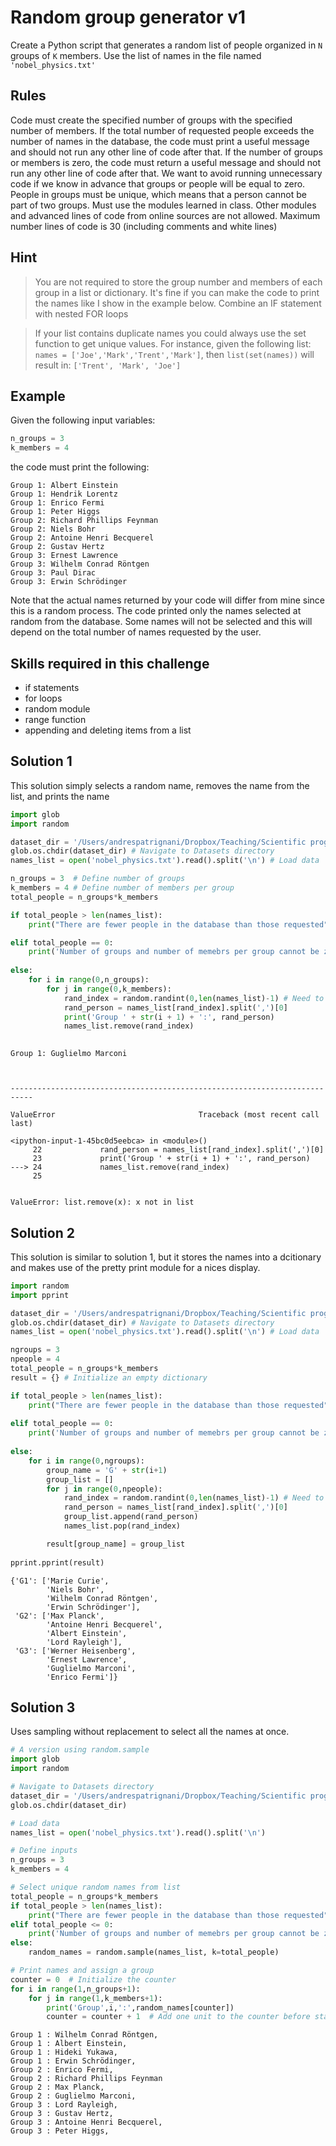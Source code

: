 
# Random group generator v1

Create a Python script that generates a random list of people organized in `N` groups of `K` members. Use the list of names in the file named `'nobel_physics.txt'`
 
## Rules

Code must create the specified number of groups with the specified number of members.
If the total number of requested people exceeds the number of names in the database, the code must print a useful message and should not run any other line of code after that.
If the number of groups or members is zero, the code must return a useful message and should not run any other line of code after that. We want to avoid running unnecessary code if we know in advance that groups or people will be equal to zero.
People in groups must be unique, which means that a person cannot be part of two groups.
Must use the modules learned in class. Other modules and advanced lines of code from online sources are not allowed.
Maximum number lines of code is 30 (including comments and white lines)
 

## Hint

>You are not required to store the group number and members of each group in a list or dictionary. It's fine if you can make the code to print the names like I show in the example below.
Combine an IF statement with nested FOR loops

>If your list contains duplicate names you could always use the set function to get unique values. For instance, given the following list: `names = ['Joe','Mark','Trent','Mark']`, then `list(set(names))` will result in: `['Trent', 'Mark', 'Joe']`
 

## Example

Given the following input variables:

```python
n_groups = 3
k_members = 4 
```

the code must print the following:

```
Group 1: Albert Einstein
Group 1: Hendrik Lorentz
Group 1: Enrico Fermi
Group 1: Peter Higgs
Group 2: Richard Phillips Feynman
Group 2: Niels Bohr
Group 2: Antoine Henri Becquerel
Group 2: Gustav Hertz
Group 3: Ernest Lawrence
Group 3: Wilhelm Conrad Röntgen
Group 3: Paul Dirac
Group 3: Erwin Schrödinger
```

Note that the actual names returned by your code will differ from mine since this is a random process. The code printed only the names selected at random from the database. Some names will not be selected and this will depend on the total number of names requested by the user.

## Skills required in this challenge

- if statements
- for loops
- random module
- range function
- appending and deleting items from a list


## Solution 1
This solution simply selects a random name, removes the name from the list, and prints the name


```python
import glob
import random

dataset_dir = '/Users/andrespatrignani/Dropbox/Teaching/Scientific programming/introcoding-spring-2019/Datasets/'
glob.os.chdir(dataset_dir) # Navigate to Datasets directory
names_list = open('nobel_physics.txt').read().split('\n') # Load data

n_groups = 3  # Define number of groups
k_members = 4 # Define number of members per group
total_people = n_groups*k_members

if total_people > len(names_list):
    print("There are fewer people in the database than those requested")

elif total_people == 0:
    print('Number of groups and number of memebrs per group cannot be zero')
    
else:
    for i in range(0,n_groups):
        for j in range(0,k_members):
            rand_index = random.randint(0,len(names_list)-1) # Need to add -1 to avoid indexing out of range
            rand_person = names_list[rand_index].split(',')[0]
            print('Group ' + str(i + 1) + ':', rand_person)
            names_list.remove(rand_index)
            
```

    Group 1: Guglielmo Marconi



    ---------------------------------------------------------------------------

    ValueError                                Traceback (most recent call last)

    <ipython-input-1-45bc0d5eebca> in <module>()
         22             rand_person = names_list[rand_index].split(',')[0]
         23             print('Group ' + str(i + 1) + ':', rand_person)
    ---> 24             names_list.remove(rand_index)
         25 


    ValueError: list.remove(x): x not in list


## Solution 2
This solution is similar to solution 1, but it stores the names into a dcitionary and makes use of the pretty print module for a nices display.


```python
import random
import pprint

dataset_dir = '/Users/andrespatrignani/Dropbox/Teaching/Scientific programming/introcoding-spring-2019/Datasets/'
glob.os.chdir(dataset_dir) # Navigate to Datasets directory
names_list = open('nobel_physics.txt').read().split('\n') # Load data

ngroups = 3
npeople = 4
total_people = n_groups*k_members
result = {} # Initialize an empty dictionary

if total_people > len(names_list):
    print("There are fewer people in the database than those requested")
    
elif total_people == 0:
    print('Number of groups and number of memebrs per group cannot be zero')
    
else:
    for i in range(0,ngroups):
        group_name = 'G' + str(i+1)
        group_list = []
        for j in range(0,npeople):
            rand_index = random.randint(0,len(names_list)-1) # Need to add -1 to avoid indexing out of range
            rand_person = names_list[rand_index].split(',')[0]
            group_list.append(rand_person)
            names_list.pop(rand_index)

        result[group_name] = group_list
        
pprint.pprint(result)

```

    {'G1': ['Marie Curie',
            'Niels Bohr',
            'Wilhelm Conrad Röntgen',
            'Erwin Schrödinger'],
     'G2': ['Max Planck',
            'Antoine Henri Becquerel',
            'Albert Einstein',
            'Lord Rayleigh'],
     'G3': ['Werner Heisenberg',
            'Ernest Lawrence',
            'Guglielmo Marconi',
            'Enrico Fermi']}


## Solution 3
Uses sampling without replacement to select all the names at once.


```python
# A version using random.sample
import glob
import random

# Navigate to Datasets directory
dataset_dir = '/Users/andrespatrignani/Dropbox/Teaching/Scientific programming/introcoding-spring-2019/Datasets/'
glob.os.chdir(dataset_dir)

# Load data
names_list = open('nobel_physics.txt').read().split('\n') 

# Define inputs
n_groups = 3
k_members = 4

# Select unique random names from list
total_people = n_groups*k_members
if total_people > len(names_list):
    print("There are fewer people in the database than those requested")
elif total_people <= 0:
    print('Number of groups and number of memebrs per group cannot be zero')
else: 
    random_names = random.sample(names_list, k=total_people)

# Print names and assign a group
counter = 0  # Initialize the counter
for i in range(1,n_groups+1):
    for j in range(1,k_members+1):
        print('Group',i,':',random_names[counter])
        counter = counter + 1  # Add one unit to the counter before starting next iteration

```

    Group 1 : Wilhelm Conrad Röntgen,
    Group 1 : Albert Einstein,
    Group 1 : Hideki Yukawa,
    Group 1 : Erwin Schrödinger,
    Group 2 : Enrico Fermi,
    Group 2 : Richard Phillips Feynman
    Group 2 : Max Planck,
    Group 2 : Guglielmo Marconi,
    Group 3 : Lord Rayleigh,
    Group 3 : Gustav Hertz,
    Group 3 : Antoine Henri Becquerel,
    Group 3 : Peter Higgs,

